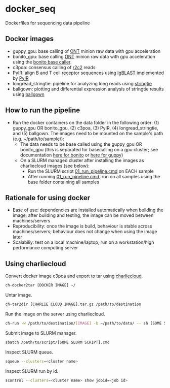 # docker_seq
 Dockerfiles for sequencing data pipeline

## Docker images
- guppy_gpu: base calling of [ONT](https://nanoporetech.com/) minion raw data with gpu acceleration
- bonito_gpu: base calling [ONT](https://nanoporetech.com/) minion raw data with gpu acceleration using the [bonito base caller](https://github.com/nanoporetech/bonito).
- c3poa: consensus calling of [r2c2](https://vollmerslab.soe.ucsc.edu/) reads
- PyIR: align B and T cell receptor sequences using [IgBLAST](https://ncbi.github.io/igblast/) implemented by [PyIR](https://github.com/crowelab/PyIR)
- longread_stringtie: pipeline for analyzing long reads using [stringtie](http://ccb.jhu.edu/software/stringtie/)
- ballgown: plotting and differential expression analysis of stringtie results using [ballgown](https://bioconductor.org/packages/release/bioc/html/ballgown.html)

## How to run the pipeline
- Run the docker containers on the data folder in the following order: (1) guppy_gpu OR bonito_gpu, (2) c3poa, (3) PyIR, (4) longread_stringtie, and (5) ballgown. The images need to be mounted on the sample's path (e.g. ~/path/to/sample/):
  - The data needs to be base called using the guppy_gpu OR bonito_gpu (this is separated for basecalling on a gpu cluster; see documentation [here for bonito](https://github.com/hcstubbe/docker_seq/tree/main/bonito_gpu) or [here for guppy](https://github.com/hcstubbe/docker_seq/tree/main/guppy_gpu))
  - On a SLURM managed cluster after installing the images as charliecloud images (see below):
    - Run the SLURM script [01_run_pipeline.cmd](https://github.com/hcstubbe/docker_seq/blob/main/01_run_pipeline.cmd) on EACH sample
    - After running [01_run_pipeline.cmd](https://github.com/hcstubbe/docker_seq/blob/main/01_run_pipeline.cmd), run [](https://github.com/hcstubbe/docker_seq/blob/main/02_run_merge_stringtie.cmd) on all samples using the base folder containing all samples

## Rationale for using docker
- Ease of use: dependencies are installed automatically when building the image; after building and testing, the image can be moved between machines/servers
- Reproducibility: once the image is build, behaviour is stable across machines/servers; behaviour does not change when using the image later
- Scalabiliy: test on a local machine/laptop, run on a workstation/high performance computing server

## Using charliecloud

Convert docker image c3poa and export to tar using [charliecloud](https://hpc.github.io/charliecloud/).

```bash
ch-docker2tar [DOCKER IMAGE] ~/
```


Untar image.
```bash
ch-tar2dir [CHARLIE CLOUD IMAGE].tar.gz /path/to/destination
```

Run the image on the server using charliecloud.
```bash
ch-run -w /path/to/destination/[IMAGE] -b ~/path/to/data/ -- sh [SOME SCRIPT].sh
```

Submit image to SLURM manager.
```bash
sbatch /path/to/script/[SOME SLURM SCRIPT].cmd
```

Inspect SLURM queue.
```bash
squeue --clusters=<cluster name>
```

Inspect SLURM run by id.
```bash
scontrol --clusters=<cluster name> show jobid=<job id>
```
